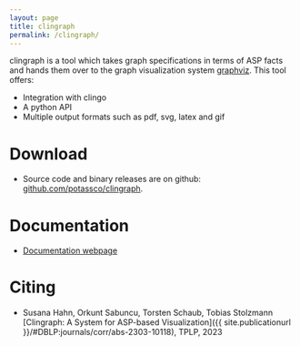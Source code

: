 ```yaml
---
layout: page
title: clingraph
permalink: /clingraph/
---
```


clingraph is a tool which takes graph specifications in terms of ASP facts and hands them over to the graph visualization system [graphviz](https://graphviz.org/).
This tool offers:
* Integration with clingo
* A python API
* Multiple output formats such as pdf, svg, latex and gif


# Download

- Source code and binary releases are on github: [github.com/potassco/clingraph](https://github.com/potassco/clingraph).

# Documentation

- [Documentation webpage](https://clingraph.readthedocs.io/en/latest/)

# Citing

- Susana Hahn, Orkunt Sabuncu, Torsten Schaub, Tobias Stolzmann
  [Clingraph: A System for ASP-based Visualization]({{ site.publicationurl }}/#DBLP:journals/corr/abs-2303-10118), TPLP, 2023
